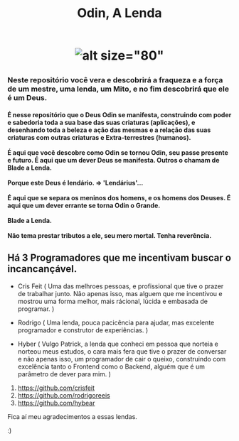 <h1 align="center">
 Odin, A Lenda
 <br><br>
 
![alt size="80"](https://cdn.mensagenscomamor.com/content/images/m000480941.jpg?v=1&w=350&h=200)
 
 </h1>

<h3>
Neste repositório você vera e descobrirá a fraqueza e a força de um mestre,
uma lenda, um Mito, e no fim descobrirá que ele é um Deus.
</h3>
<h4>
É nesse repositório que o Deus Odin se manifesta, construindo com poder e sabedoria
toda a sua base das suas criaturas (aplicações), e desenhando toda a beleza e ação
das mesmas e a relação das suas criaturas com outras criaturas e Extra-terrestres (humanos).
<br><br>
É aqui que você descobre como Odin se tornou Odin, seu passe presente e futuro. 
É aqui que um dever Deus se manifesta. 
Outros o chamam de Blade a Lenda.
<br><br>
Porque este Deus é lendário. => 'Lendárius'...
<br><br>
É aqui que se separa os meninos dos homens, e os homens dos Deuses.
É aqui que um dever errante se torna Odin o Grande.
<br><br>
Blade a Lenda.
<br><br>
Não tema prestar tributos a ele, seu mero mortal. Tenha reverência.
</h4>

## Há 3 Programadores que me incentivam buscar o incancançável.
* Cris Feit ( Uma das melhroes pessoas, e profissional que tive o prazer de trabalhar junto. Não apenas isso, mas alguem que me incentivou e mostrou uma forma melhor, mais rácional, lúcida e embasada de programar. )

* Rodrigo ( Uma lenda, pouca pacicência para ajudar, mas excelente programador e construtor de experiências. )

* Hyber ( Vulgo Patrick, a lenda que conheci em pessoa que norteia e norteou meus estudos, o cara mais fera que tive o prazer de conversar e não apenas isso, um programador de cair o queixo, construindo com excelência tanto o Frontend como o Backend, alguém que é um parâmetro de dever para mim. )

 1. https://github.com/crisfeit
 2. https://github.com/rodrigoreeis
 3. https://github.com/hybear

Fica aí meu agradecimentos a essas lendas.

:)